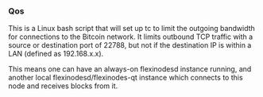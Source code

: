 ### Qos ###

This is a Linux bash script that will set up tc to limit the outgoing bandwidth for connections to the Bitcoin network. It limits outbound TCP traffic with a source or destination port of 22788, but not if the destination IP is within a LAN (defined as 192.168.x.x).

This means one can have an always-on flexinodesd instance running, and another local flexinodesd/flexinodes-qt instance which connects to this node and receives blocks from it.
